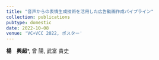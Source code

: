 ```yaml
---
title: "音声からの表情生成技術を活用した広告動画作成パイプライン"
collection: publications
pubtype: domestic
date: 2022-10-08
venue: 'VC+VCC 2022, ポスター'
---
```


**楊　興超***, 曾 陽, 武富 貴史